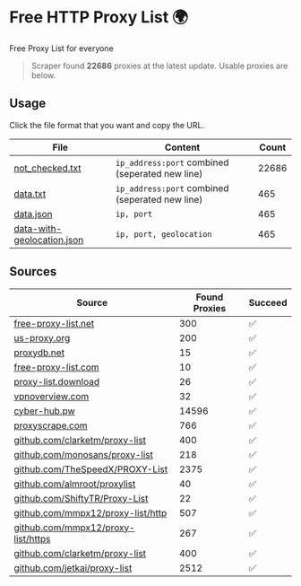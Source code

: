 
# Free HTTP Proxy List 🌍

Free Proxy List for everyone

> Scraper found **22686** proxies at the latest update. Usable proxies are below.

## Usage

Click the file format that you want and copy the URL.


|File|Content|Count|
|----|-------|-----|
|[not_checked.txt](https://raw.githubusercontent.com/yemixzy/proxy-list/main/proxy-list/not_checked.txt)|`ip_address:port` combined (seperated new line)|22686|
|[data.txt](https://raw.githubusercontent.com/yemixzy/proxy-list/main/proxy-list/data.txt)|`ip_address:port` combined (seperated new line)|465|
|[data.json](https://raw.githubusercontent.com/yemixzy/proxy-list/main/proxy-list/data.json)|`ip, port`|465|
|[data-with-geolocation.json](https://raw.githubusercontent.com/yemixzy/proxy-list/main/proxy-list/data-with-geolocation.json)|`ip, port, geolocation`|465|

## Sources

|Source|Found Proxies|Succeed|
|------|-------------|-------|
|[free-proxy-list.net](https://free-proxy-list.net)|300|✅|
|[us-proxy.org](https://www.us-proxy.org)|200|✅|
|[proxydb.net](http://proxydb.net)|15|✅|
|[free-proxy-list.com](https://free-proxy-list.com/?page=&port=&type%5B%5D=http&type%5B%5D=https&up_time=0&search=Search)|10|✅|
|[proxy-list.download](https://www.proxy-list.download/HTTP)|26|✅|
|[vpnoverview.com](https://vpnoverview.com/privacy/anonymous-browsing/free-proxy-servers)|32|✅|
|[cyber-hub.pw](https://cyber-hub.pw/statics/proxy.txt)|14596|✅|
|[proxyscrape.com](https://api.proxyscrape.com/v2/?request=displayproxies&protocol=http&timeout=10000&country=all&ssl=all&anonymity=all)|766|✅|
|[github.com/clarketm/proxy-list](https://raw.githubusercontent.com/clarketm/proxy-list/master/proxy-list-raw.txt)|400|✅|
|[github.com/monosans/proxy-list](https://raw.githubusercontent.com/monosans/proxy-list/main/proxies/http.txt)|218|✅|
|[github.com/TheSpeedX/PROXY-List](https://raw.githubusercontent.com/TheSpeedX/PROXY-List/master/http.txt)|2375|✅|
|[github.com/almroot/proxylist](https://raw.githubusercontent.com/almroot/proxylist/master/list.txt)|40|✅|
|[github.com/ShiftyTR/Proxy-List](https://raw.githubusercontent.com/ShiftyTR/Proxy-List/master/http.txt)|22|✅|
|[github.com/mmpx12/proxy-list/http](https://raw.githubusercontent.com/mmpx12/proxy-list/master/http.txt)|507|✅|
|[github.com/mmpx12/proxy-list/https](https://raw.githubusercontent.com/mmpx12/proxy-list/master/https.txt)|267|✅|
|[github.com/clarketm/proxy-list](https://raw.githubusercontent.com/clarketm/proxy-list/master/proxy-list-raw.txt)|400|✅|
|[github.com/jetkai/proxy-list](https://raw.githubusercontent.com/jetkai/proxy-list/main/online-proxies/txt/proxies.txt)|2512|✅|



